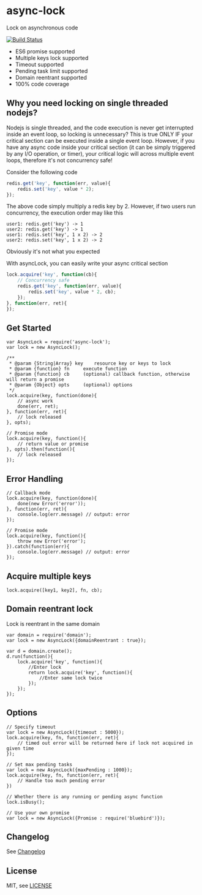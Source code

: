 # async-lock

Lock on asynchronous code

[![Build Status](https://travis-ci.org/rogierschouten/async-lock.svg?branch=master)](https://travis-ci.org/rogierschouten/async-lock)

* ES6 promise supported
* Multiple keys lock supported
* Timeout supported
* Pending task limit supported
* Domain reentrant supported
* 100% code coverage

## Why you need locking on single threaded nodejs?

Nodejs is single threaded, and the code execution is never get interrupted inside an event loop, so locking is unnecessary? This is true ONLY IF your critical section can be executed inside a single event loop.
However, if you have any async code inside your critical section (it can be simply triggered by any I/O operation, or timer), your critical logic will across multiple event loops, therefore it's not concurrency safe!

Consider the following code
```js
redis.get('key', function(err, value){
	redis.set('key', value * 2);
});
```
The above code simply multiply a redis key by 2.
However, if two users run concurrency, the execution order may like this
```
user1: redis.get('key') -> 1
user2: redis.get('key') -> 1
user1: redis.set('key', 1 x 2) -> 2
user2: redis.set('key', 1 x 2) -> 2
```
Obviously it's not what you expected


With asyncLock, you can easily write your async critical section
```js
lock.acquire('key', function(cb){
	// Concurrency safe
	redis.get('key', function(err, value){
		redis.set('key', value * 2, cb);
	});
}, function(err, ret){
});
```

## Get Started

```
var AsyncLock = require('async-lock');
var lock = new AsyncLock();

/**
 * @param {String|Array} key 	resource key or keys to lock
 * @param {function} fn 	execute function
 * @param {function} cb 	(optional) callback function, otherwise will return a promise
 * @param {Object} opts 	(optional) options
 */
lock.acquire(key, function(done){
	// async work
	done(err, ret);
}, function(err, ret){
	// lock released
}, opts);

// Promise mode
lock.acquire(key, function(){
	// return value or promise
}, opts).then(function(){
	// lock released
});
```

## Error Handling

```
// Callback mode
lock.acquire(key, function(done){
	done(new Error('error'));
}, function(err, ret){
	console.log(err.message) // output: error
});

// Promise mode
lock.acquire(key, function(){
	throw new Error('error');
}).catch(function(err){
	console.log(err.message) // output: error
});
```

## Acquire multiple keys

```
lock.acquire([key1, key2], fn, cb);
```

## Domain reentrant lock

Lock is reentrant in the same domain

```
var domain = require('domain');
var lock = new AsyncLock({domainReentrant : true});

var d = domain.create();
d.run(function(){
	lock.acquire('key', function(){
		//Enter lock
		return lock.acquire('key', function(){
			//Enter same lock twice
		});
	});
});
```

## Options

```
// Specify timeout
var lock = new AsyncLock({timeout : 5000});
lock.acquire(key, fn, function(err, ret){
	// timed out error will be returned here if lock not acquired in given time
});

// Set max pending tasks
var lock = new AsyncLock({maxPending : 1000});
lock.acquire(key, fn, function(err, ret){
	// Handle too much pending error
})

// Whether there is any running or pending async function
lock.isBusy();

// Use your own promise
var lock = new AsyncLock({Promise : require('bluebird')});
```

## Changelog

See [Changelog](./History.md)

## License

MIT, see [LICENSE](./LICENSE)

